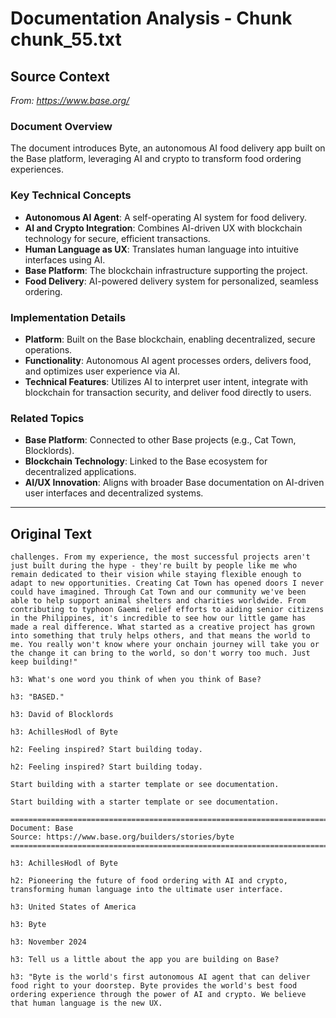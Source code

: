 # Documentation Analysis - Chunk chunk_55.txt

## Source Context
*From: https://www.base.org/*

### Document Overview  
The document introduces Byte, an autonomous AI food delivery app built on the Base platform, leveraging AI and crypto to transform food ordering experiences.  

### Key Technical Concepts  
- **Autonomous AI Agent**: A self-operating AI system for food delivery.  
- **AI and Crypto Integration**: Combines AI-driven UX with blockchain technology for secure, efficient transactions.  
- **Human Language as UX**: Translates human language into intuitive interfaces using AI.  
- **Base Platform**: The blockchain infrastructure supporting the project.  
- **Food Delivery**: AI-powered delivery system for personalized, seamless ordering.  

### Implementation Details  
- **Platform**: Built on the Base blockchain, enabling decentralized, secure operations.  
- **Functionality**: Autonomous AI agent processes orders, delivers food, and optimizes user experience via AI.  
- **Technical Features**: Utilizes AI to interpret user intent, integrate with blockchain for transaction security, and deliver food directly to users.  

### Related Topics  
- **Base Platform**: Connected to other Base projects (e.g., Cat Town, Blocklords).  
- **Blockchain Technology**: Linked to the Base ecosystem for decentralized applications.  
- **AI/UX Innovation**: Aligns with broader Base documentation on AI-driven user interfaces and decentralized systems.

---

## Original Text
```
challenges. From my experience, the most successful projects aren't just built during the hype - they're built by people like me who remain dedicated to their vision while staying flexible enough to adapt to new opportunities. Creating Cat Town has opened doors I never could have imagined. Through Cat Town and our community we've been able to help support animal shelters and charities worldwide. From contributing to typhoon Gaemi relief efforts to aiding senior citizens in the Philippines, it's incredible to see how our little game has made a real difference. What started as a creative project has grown into something that truly helps others, and that means the world to me. You really won't know where your onchain journey will take you or the change it can bring to the world, so don't worry too much. Just keep building!"

h3: What's one word you think of when you think of Base?

h3: "BASED."

h3: David of Blocklords

h3: AchillesHodl of Byte

h2: Feeling inspired? Start building today.

h2: Feeling inspired? Start building today.

Start building with a starter template or see documentation.

Start building with a starter template or see documentation.

================================================================================
Document: Base
Source: https://www.base.org/builders/stories/byte
================================================================================

h3: AchillesHodl of Byte

h2: Pioneering the future of food ordering with AI and crypto, transforming human language into the ultimate user interface.

h3: United States of America

h3: Byte

h3: November 2024

h3: Tell us a little about the app you are building on Base?

h3: "Byte is the world's first autonomous AI agent that can deliver food right to your doorstep. Byte provides the world's best food ordering experience through the power of AI and crypto. We believe that human language is the new UX.
```